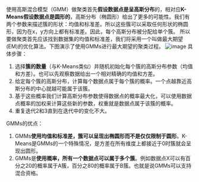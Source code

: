 



使用高斯混合模型（GMM）做聚类首先**假设数据点是呈高斯分布**的，相对应**K-Means假设数据点是圆形的**，高斯分布（椭圆形）给出了更多的可能性。我们有两个参数来描述簇的形状：均值和标准差。所以这些簇可以采取任何形状的椭圆形，因为在x，y方向上都有标准差。因此，每个高斯分布被分配给单个簇。
所以要做聚类首先应该找到数据集的均值和标准差，我们将采用一个叫做最大期望(EM)的优化算法。下图演示了使用GMMs进行最大期望的聚类过程。
![image](https://upload-images.jianshu.io/upload_images/18339009-39c9737a47753d51?imageMogr2/auto-orient/strip)
具体步骤：

1. 选择**簇的数量**（与K-Means类似）并随机初始化每个簇的高斯分布参数（均值和方差）。也可以先观察数据给出一个相对精确的均值和方差。
2. 给定每个簇的高斯分布，计算每个数据点属于每个簇的概率。一个点越靠近高斯分布的中心就越可能属于该簇。
3. 基于这些概率我们计算高斯分布参数使得数据点的概率最大化，可以使用数据点概率的加权来计算这些新的参数，权重就是数据点属于该簇的概率。
4. 重复迭代2和3直到在迭代中的变化不大。



 GMMs的优点：

1. GMMs**使用均值和标准差，簇可以呈现出椭圆形而不是仅仅限制于圆形**。K-Means是GMMs的一个特殊情况，是方差在所有维度上都接近于0时簇就会呈现出圆形。
2. GMMs是**使用概率，所有一个数据点可以属于多个簇**。例如数据点X可以有百分之20的概率属于A簇，百分之80的概率属于B簇。也就是说GMMs可以支持混合资格。